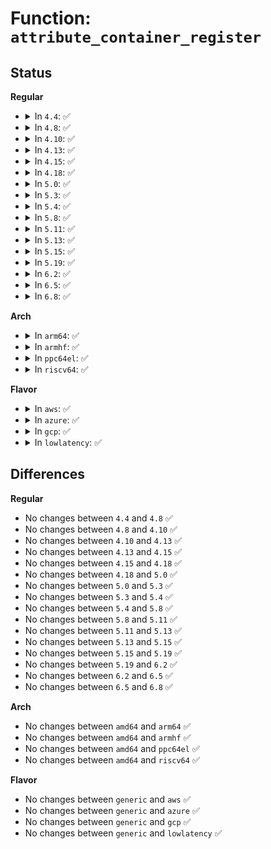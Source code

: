 # Function: <code>attribute_container_register</code>

## Status
<b>Regular</b>
<ul>
<li>
<details>
<summary>In <code>4.4</code>: ✅</summary>

```c
int attribute_container_register(struct attribute_container *cont);
```

**Collision:** Unique Global

**Inline:** No

**Transformation:** False

**Instances:**

```
In drivers/base/attribute_container.c (ffffffff81550310)
Location: drivers/base/attribute_container.c:74
Inline: False
Direct callers:
  - drivers/base/transport_class.c:anon_transport_class_register
  - drivers/ata/libata-transport.c:ata_attach_transport
  - drivers/ata/libata-transport.c:ata_attach_transport
  - drivers/ata/libata-transport.c:ata_attach_transport
```
**Symbols:**

```
ffffffff81550310-ffffffff81550374: attribute_container_register (STB_GLOBAL)
```
</details>
</li>
<li>
<details>
<summary>In <code>4.8</code>: ✅</summary>

```c
int attribute_container_register(struct attribute_container *cont);
```

**Collision:** Unique Global

**Inline:** No

**Transformation:** False

**Instances:**

```
In drivers/base/attribute_container.c (ffffffff815a2110)
Location: drivers/base/attribute_container.c:74
Inline: False
Direct callers:
  - drivers/base/transport_class.c:anon_transport_class_register
  - drivers/ata/libata-transport.c:ata_attach_transport
  - drivers/ata/libata-transport.c:ata_attach_transport
  - drivers/ata/libata-transport.c:ata_attach_transport
```
**Symbols:**

```
ffffffff815a2110-ffffffff815a2174: attribute_container_register (STB_GLOBAL)
```
</details>
</li>
<li>
<details>
<summary>In <code>4.10</code>: ✅</summary>

```c
int attribute_container_register(struct attribute_container *cont);
```

**Collision:** Unique Global

**Inline:** No

**Transformation:** False

**Instances:**

```
In drivers/base/attribute_container.c (ffffffff815d0880)
Location: drivers/base/attribute_container.c:74
Inline: False
Direct callers:
  - drivers/base/transport_class.c:anon_transport_class_register
  - drivers/ata/libata-transport.c:ata_attach_transport
  - drivers/ata/libata-transport.c:ata_attach_transport
  - drivers/ata/libata-transport.c:ata_attach_transport
```
**Symbols:**

```
ffffffff815d0880-ffffffff815d08e4: attribute_container_register (STB_GLOBAL)
```
</details>
</li>
<li>
<details>
<summary>In <code>4.13</code>: ✅</summary>

```c
int attribute_container_register(struct attribute_container *cont);
```

**Collision:** Unique Global

**Inline:** No

**Transformation:** False

**Instances:**

```
In drivers/base/attribute_container.c (ffffffff815e5260)
Location: drivers/base/attribute_container.c:74
Inline: False
Direct callers:
  - drivers/base/transport_class.c:anon_transport_class_register
  - drivers/ata/libata-transport.c:ata_attach_transport
  - drivers/ata/libata-transport.c:ata_attach_transport
  - drivers/ata/libata-transport.c:ata_attach_transport
```
**Symbols:**

```
ffffffff815e5260-ffffffff815e52c4: attribute_container_register (STB_GLOBAL)
```
</details>
</li>
<li>
<details>
<summary>In <code>4.15</code>: ✅</summary>

```c
int attribute_container_register(struct attribute_container *cont);
```

**Collision:** Unique Global

**Inline:** No

**Transformation:** False

**Instances:**

```
In drivers/base/attribute_container.c (ffffffff8164c550)
Location: drivers/base/attribute_container.c:74
Inline: False
Direct callers:
  - drivers/base/transport_class.c:anon_transport_class_register
  - drivers/ata/libata-transport.c:ata_attach_transport
  - drivers/ata/libata-transport.c:ata_attach_transport
  - drivers/ata/libata-transport.c:ata_attach_transport
```
**Symbols:**

```
ffffffff8164c550-ffffffff8164c5b4: attribute_container_register (STB_GLOBAL)
```
</details>
</li>
<li>
<details>
<summary>In <code>4.18</code>: ✅</summary>

```c
int attribute_container_register(struct attribute_container *cont);
```

**Collision:** Unique Global

**Inline:** No

**Transformation:** False

**Instances:**

```
In drivers/base/attribute_container.c (ffffffff81687b40)
Location: drivers/base/attribute_container.c:73
Inline: False
Direct callers:
  - drivers/base/transport_class.c:anon_transport_class_register
  - drivers/ata/libata-transport.c:ata_attach_transport
  - drivers/ata/libata-transport.c:ata_attach_transport
  - drivers/ata/libata-transport.c:ata_attach_transport
```
**Symbols:**

```
ffffffff81687b40-ffffffff81687ba4: attribute_container_register (STB_GLOBAL)
```
</details>
</li>
<li>
<details>
<summary>In <code>5.0</code>: ✅</summary>

```c
int attribute_container_register(struct attribute_container *cont);
```

**Collision:** Unique Global

**Inline:** No

**Transformation:** False

**Instances:**

```
In drivers/base/attribute_container.c (ffffffff816a7820)
Location: drivers/base/attribute_container.c:73
Inline: False
Direct callers:
  - drivers/base/transport_class.c:anon_transport_class_register
  - drivers/ata/libata-transport.c:ata_attach_transport
  - drivers/ata/libata-transport.c:ata_attach_transport
  - drivers/ata/libata-transport.c:ata_attach_transport
```
**Symbols:**

```
ffffffff816a7820-ffffffff816a7884: attribute_container_register (STB_GLOBAL)
```
</details>
</li>
<li>
<details>
<summary>In <code>5.3</code>: ✅</summary>

```c
int attribute_container_register(struct attribute_container *cont);
```

**Collision:** Unique Global

**Inline:** No

**Transformation:** False

**Instances:**

```
In drivers/base/attribute_container.c (ffffffff816e0a00)
Location: drivers/base/attribute_container.c:73
Inline: False
Direct callers:
  - drivers/base/transport_class.c:anon_transport_class_register
  - drivers/ata/libata-transport.c:ata_attach_transport
  - drivers/ata/libata-transport.c:ata_attach_transport
  - drivers/ata/libata-transport.c:ata_attach_transport
```
**Symbols:**

```
ffffffff816e0a00-ffffffff816e0a64: attribute_container_register (STB_GLOBAL)
```
</details>
</li>
<li>
<details>
<summary>In <code>5.4</code>: ✅</summary>

```c
int attribute_container_register(struct attribute_container *cont);
```

**Collision:** Unique Global

**Inline:** No

**Transformation:** False

**Instances:**

```
In drivers/base/attribute_container.c (ffffffff81704bb0)
Location: drivers/base/attribute_container.c:73
Inline: False
Direct callers:
  - drivers/base/transport_class.c:anon_transport_class_register
  - drivers/ata/libata-transport.c:ata_attach_transport
  - drivers/ata/libata-transport.c:ata_attach_transport
  - drivers/ata/libata-transport.c:ata_attach_transport
```
**Symbols:**

```
ffffffff81704bb0-ffffffff81704c14: attribute_container_register (STB_GLOBAL)
```
</details>
</li>
<li>
<details>
<summary>In <code>5.8</code>: ✅</summary>

```c
int attribute_container_register(struct attribute_container *cont);
```

**Collision:** Unique Global

**Inline:** No

**Transformation:** False

**Instances:**

```
In drivers/base/attribute_container.c (ffffffff817bf1c0)
Location: drivers/base/attribute_container.c:73
Inline: False
Direct callers:
  - drivers/base/transport_class.c:anon_transport_class_register
  - drivers/ata/libata-transport.c:ata_attach_transport
  - drivers/ata/libata-transport.c:ata_attach_transport
  - drivers/ata/libata-transport.c:ata_attach_transport
```
**Symbols:**

```
ffffffff817bf1c0-ffffffff817bf227: attribute_container_register (STB_GLOBAL)
```
</details>
</li>
<li>
<details>
<summary>In <code>5.11</code>: ✅</summary>

```c
int attribute_container_register(struct attribute_container *cont);
```

**Collision:** Unique Global

**Inline:** No

**Transformation:** False

**Instances:**

```
In drivers/base/attribute_container.c (ffffffff817d40d0)
Location: drivers/base/attribute_container.c:73
Inline: False
Direct callers:
  - drivers/base/transport_class.c:anon_transport_class_register
  - drivers/ata/libata-transport.c:ata_attach_transport
  - drivers/ata/libata-transport.c:ata_attach_transport
  - drivers/ata/libata-transport.c:ata_attach_transport
```
**Symbols:**

```
ffffffff817d40d0-ffffffff817d4137: attribute_container_register (STB_GLOBAL)
```
</details>
</li>
<li>
<details>
<summary>In <code>5.13</code>: ✅</summary>

```c
int attribute_container_register(struct attribute_container *cont);
```

**Collision:** Unique Global

**Inline:** No

**Transformation:** False

**Instances:**

```
In drivers/base/attribute_container.c (ffffffff817b7ae0)
Location: drivers/base/attribute_container.c:73
Inline: False
Direct callers:
  - drivers/base/transport_class.c:anon_transport_class_register
  - drivers/ata/libata-transport.c:ata_attach_transport
  - drivers/ata/libata-transport.c:ata_attach_transport
  - drivers/ata/libata-transport.c:ata_attach_transport
```
**Symbols:**

```
ffffffff817b7ae0-ffffffff817b7b47: attribute_container_register (STB_GLOBAL)
```
</details>
</li>
<li>
<details>
<summary>In <code>5.15</code>: ✅</summary>

```c
int attribute_container_register(struct attribute_container *cont);
```

**Collision:** Unique Global

**Inline:** No

**Transformation:** False

**Instances:**

```
In drivers/base/attribute_container.c (ffffffff81841460)
Location: drivers/base/attribute_container.c:73
Inline: False
Direct callers:
  - drivers/base/transport_class.c:anon_transport_class_register
  - drivers/ata/libata-transport.c:ata_attach_transport
  - drivers/ata/libata-transport.c:ata_attach_transport
  - drivers/ata/libata-transport.c:ata_attach_transport
```
**Symbols:**

```
ffffffff81841460-ffffffff818414c7: attribute_container_register (STB_GLOBAL)
```
</details>
</li>
<li>
<details>
<summary>In <code>5.19</code>: ✅</summary>

```c
int attribute_container_register(struct attribute_container *cont);
```

**Collision:** Unique Global

**Inline:** No

**Transformation:** False

**Instances:**

```
In drivers/base/attribute_container.c (ffffffff81984a10)
Location: drivers/base/attribute_container.c:73
Inline: False
Direct callers:
  - drivers/base/transport_class.c:anon_transport_class_register
  - drivers/ata/libata-transport.c:ata_attach_transport
  - drivers/ata/libata-transport.c:ata_attach_transport
  - drivers/ata/libata-transport.c:ata_attach_transport
```
**Symbols:**

```
ffffffff81984a10-ffffffff81984a81: attribute_container_register (STB_GLOBAL)
```
</details>
</li>
<li>
<details>
<summary>In <code>6.2</code>: ✅</summary>

```c
int attribute_container_register(struct attribute_container *cont);
```

**Collision:** Unique Global

**Inline:** No

**Transformation:** False

**Instances:**

```
In drivers/base/attribute_container.c (ffffffff81af2bf0)
Location: drivers/base/attribute_container.c:73
Inline: False
Direct callers:
  - drivers/base/transport_class.c:anon_transport_class_register
  - drivers/ata/libata-transport.c:ata_attach_transport
  - drivers/ata/libata-transport.c:ata_attach_transport
  - drivers/ata/libata-transport.c:ata_attach_transport
```
**Symbols:**

```
ffffffff81af2bf0-ffffffff81af2c61: attribute_container_register (STB_GLOBAL)
```
</details>
</li>
<li>
<details>
<summary>In <code>6.5</code>: ✅</summary>

```c
int attribute_container_register(struct attribute_container *cont);
```

**Collision:** Unique Global

**Inline:** No

**Transformation:** False

**Instances:**

```
In drivers/base/attribute_container.c (ffffffff81b40e10)
Location: drivers/base/attribute_container.c:73
Inline: False
Direct callers:
  - drivers/base/transport_class.c:anon_transport_class_register
  - drivers/ata/libata-transport.c:ata_attach_transport
  - drivers/ata/libata-transport.c:ata_attach_transport
  - drivers/ata/libata-transport.c:ata_attach_transport
```
**Symbols:**

```
ffffffff81b40e10-ffffffff81b40e81: attribute_container_register (STB_GLOBAL)
```
</details>
</li>
<li>
<details>
<summary>In <code>6.8</code>: ✅</summary>

```c
int attribute_container_register(struct attribute_container *cont);
```

**Collision:** Unique Global

**Inline:** No

**Transformation:** False

**Instances:**

```
In drivers/base/attribute_container.c (ffffffff81b98cb0)
Location: drivers/base/attribute_container.c:73
Inline: False
Direct callers:
  - drivers/base/transport_class.c:anon_transport_class_register
  - drivers/ata/libata-transport.c:ata_attach_transport
  - drivers/ata/libata-transport.c:ata_attach_transport
  - drivers/ata/libata-transport.c:ata_attach_transport
```
**Symbols:**

```
ffffffff81b98cb0-ffffffff81b98d21: attribute_container_register (STB_GLOBAL)
```
</details>
</li>
</ul>
<b>Arch</b>
<ul>
<li>
<details>
<summary>In <code>arm64</code>: ✅</summary>

```c
int attribute_container_register(struct attribute_container *cont);
```

**Collision:** Unique Global

**Inline:** No

**Transformation:** False

**Instances:**

```
In drivers/base/attribute_container.c (ffff8000108f1128)
Location: drivers/base/attribute_container.c:73
Inline: False
Direct callers:
  - drivers/base/transport_class.c:anon_transport_class_register
  - drivers/ata/libata-transport.c:ata_attach_transport
  - drivers/ata/libata-transport.c:ata_attach_transport
  - drivers/ata/libata-transport.c:ata_attach_transport
```
**Symbols:**

```
ffff8000108f1128-ffff8000108f119c: attribute_container_register (STB_GLOBAL)
```
</details>
</li>
<li>
<details>
<summary>In <code>armhf</code>: ✅</summary>

```c
int attribute_container_register(struct attribute_container *cont);
```

**Collision:** Unique Global

**Inline:** No

**Transformation:** False

**Instances:**

```
In drivers/base/attribute_container.c (c09de138)
Location: drivers/base/attribute_container.c:73
Inline: False
Direct callers:
  - drivers/base/transport_class.c:anon_transport_class_register
  - drivers/ata/libata-transport.c:ata_attach_transport
  - drivers/ata/libata-transport.c:ata_attach_transport
  - drivers/ata/libata-transport.c:ata_attach_transport
```
**Symbols:**

```
c09de138-c09de1a4: attribute_container_register (STB_GLOBAL)
```
</details>
</li>
<li>
<details>
<summary>In <code>ppc64el</code>: ✅</summary>

```c
int attribute_container_register(struct attribute_container *cont);
```

**Collision:** Unique Global

**Inline:** No

**Transformation:** False

**Instances:**

```
In drivers/base/attribute_container.c (c00000000098a360)
Location: drivers/base/attribute_container.c:73
Inline: False
Direct callers:
  - drivers/base/transport_class.c:anon_transport_class_register
  - drivers/scsi/scsi_transport_srp.c:srp_attach_transport
  - drivers/scsi/scsi_transport_srp.c:srp_attach_transport
  - drivers/ata/libata-transport.c:ata_attach_transport
  - drivers/ata/libata-transport.c:ata_attach_transport
  - drivers/ata/libata-transport.c:ata_attach_transport
```
**Symbols:**

```
c00000000098a360-c00000000098a404: attribute_container_register (STB_GLOBAL)
```
</details>
</li>
<li>
<details>
<summary>In <code>riscv64</code>: ✅</summary>

```c
int attribute_container_register(struct attribute_container *cont);
```

**Collision:** Unique Global

**Inline:** No

**Transformation:** False

**Instances:**

```
In drivers/base/attribute_container.c (ffffffe000582fd4)
Location: drivers/base/attribute_container.c:73
Inline: False
Direct callers:
  - drivers/base/transport_class.c:anon_transport_class_register
  - drivers/ata/libata-transport.c:ata_attach_transport
  - drivers/ata/libata-transport.c:ata_attach_transport
  - drivers/ata/libata-transport.c:ata_attach_transport
```
**Symbols:**

```
ffffffe000582fd4-ffffffe00058304c: attribute_container_register (STB_GLOBAL)
```
</details>
</li>
</ul>
<b>Flavor</b>
<ul>
<li>
<details>
<summary>In <code>aws</code>: ✅</summary>

```c
int attribute_container_register(struct attribute_container *cont);
```

**Collision:** Unique Global

**Inline:** No

**Transformation:** False

**Instances:**

```
In drivers/base/attribute_container.c (ffffffff816ca300)
Location: drivers/base/attribute_container.c:73
Inline: False
Direct callers:
  - drivers/base/transport_class.c:anon_transport_class_register
  - drivers/ata/libata-transport.c:ata_attach_transport
  - drivers/ata/libata-transport.c:ata_attach_transport
  - drivers/ata/libata-transport.c:ata_attach_transport
```
**Symbols:**

```
ffffffff816ca300-ffffffff816ca364: attribute_container_register (STB_GLOBAL)
```
</details>
</li>
<li>
<details>
<summary>In <code>azure</code>: ✅</summary>

```c
int attribute_container_register(struct attribute_container *cont);
```

**Collision:** Unique Global

**Inline:** No

**Transformation:** False

**Instances:**

```
In drivers/base/attribute_container.c (ffffffff816a5630)
Location: drivers/base/attribute_container.c:73
Inline: False
Direct callers:
  - drivers/base/transport_class.c:anon_transport_class_register
  - drivers/scsi/scsi_transport_fc.c:fc_attach_transport
  - drivers/scsi/scsi_transport_fc.c:fc_attach_transport
  - drivers/scsi/scsi_transport_fc.c:fc_attach_transport
  - drivers/scsi/scsi_transport_fc.c:fc_attach_transport
  - drivers/ata/libata-transport.c:ata_attach_transport
  - drivers/ata/libata-transport.c:ata_attach_transport
  - drivers/ata/libata-transport.c:ata_attach_transport
```
**Symbols:**

```
ffffffff816a5630-ffffffff816a5694: attribute_container_register (STB_GLOBAL)
```
</details>
</li>
<li>
<details>
<summary>In <code>gcp</code>: ✅</summary>

```c
int attribute_container_register(struct attribute_container *cont);
```

**Collision:** Unique Global

**Inline:** No

**Transformation:** False

**Instances:**

```
In drivers/base/attribute_container.c (ffffffff816f8870)
Location: drivers/base/attribute_container.c:73
Inline: False
Direct callers:
  - drivers/base/transport_class.c:anon_transport_class_register
  - drivers/ata/libata-transport.c:ata_attach_transport
  - drivers/ata/libata-transport.c:ata_attach_transport
  - drivers/ata/libata-transport.c:ata_attach_transport
```
**Symbols:**

```
ffffffff816f8870-ffffffff816f88d4: attribute_container_register (STB_GLOBAL)
```
</details>
</li>
<li>
<details>
<summary>In <code>lowlatency</code>: ✅</summary>

```c
int attribute_container_register(struct attribute_container *cont);
```

**Collision:** Unique Global

**Inline:** No

**Transformation:** False

**Instances:**

```
In drivers/base/attribute_container.c (ffffffff81713110)
Location: drivers/base/attribute_container.c:73
Inline: False
Direct callers:
  - drivers/base/transport_class.c:anon_transport_class_register
  - drivers/ata/libata-transport.c:ata_attach_transport
  - drivers/ata/libata-transport.c:ata_attach_transport
  - drivers/ata/libata-transport.c:ata_attach_transport
```
**Symbols:**

```
ffffffff81713110-ffffffff81713174: attribute_container_register (STB_GLOBAL)
```
</details>
</li>
</ul>

## Differences
<b>Regular</b>
<ul>
<li>
No changes between <code>4.4</code> and <code>4.8</code> ✅
</li>
<li>
No changes between <code>4.8</code> and <code>4.10</code> ✅
</li>
<li>
No changes between <code>4.10</code> and <code>4.13</code> ✅
</li>
<li>
No changes between <code>4.13</code> and <code>4.15</code> ✅
</li>
<li>
No changes between <code>4.15</code> and <code>4.18</code> ✅
</li>
<li>
No changes between <code>4.18</code> and <code>5.0</code> ✅
</li>
<li>
No changes between <code>5.0</code> and <code>5.3</code> ✅
</li>
<li>
No changes between <code>5.3</code> and <code>5.4</code> ✅
</li>
<li>
No changes between <code>5.4</code> and <code>5.8</code> ✅
</li>
<li>
No changes between <code>5.8</code> and <code>5.11</code> ✅
</li>
<li>
No changes between <code>5.11</code> and <code>5.13</code> ✅
</li>
<li>
No changes between <code>5.13</code> and <code>5.15</code> ✅
</li>
<li>
No changes between <code>5.15</code> and <code>5.19</code> ✅
</li>
<li>
No changes between <code>5.19</code> and <code>6.2</code> ✅
</li>
<li>
No changes between <code>6.2</code> and <code>6.5</code> ✅
</li>
<li>
No changes between <code>6.5</code> and <code>6.8</code> ✅
</li>
</ul>
<b>Arch</b>
<ul>
<li>
No changes between <code>amd64</code> and <code>arm64</code> ✅
</li>
<li>
No changes between <code>amd64</code> and <code>armhf</code> ✅
</li>
<li>
No changes between <code>amd64</code> and <code>ppc64el</code> ✅
</li>
<li>
No changes between <code>amd64</code> and <code>riscv64</code> ✅
</li>
</ul>
<b>Flavor</b>
<ul>
<li>
No changes between <code>generic</code> and <code>aws</code> ✅
</li>
<li>
No changes between <code>generic</code> and <code>azure</code> ✅
</li>
<li>
No changes between <code>generic</code> and <code>gcp</code> ✅
</li>
<li>
No changes between <code>generic</code> and <code>lowlatency</code> ✅
</li>
</ul>
